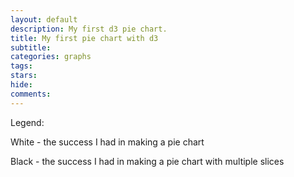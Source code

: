 ```yaml
---
layout: default
description: My first d3 pie chart.
title: My first pie chart with d3
subtitle:
categories: graphs
tags:
stars:
hide:
comments:
---
```


<div id="viz"></div>

Legend:

White - the success I had in making a pie chart

Black - the success I had in making a pie chart with multiple slices



<script src="{{site.url}}/js/my-first-pie-chart.js"></script>